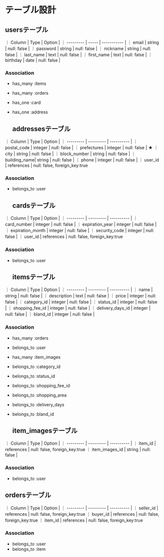 # テーブル設計

  ## usersテーブル
｜ Column     | Type   | Option      |
｜ ---------  | -----  | ----------- |
｜ email      | string | null: false |
｜ password   | string | null: false |
｜ nickname   | string | null: false |
｜ last_name  | text   | null: false |
｜ first_name | text   | null: false |
｜ birthday   | date   | null: false |
 ### Association
- has_many :items
- has_many :orders
- has_one :card
- has_one :address


  ## addressesテーブル 
｜ Column       | Type       | Option      |
｜ ---------    | ---------  | ----------  |
｜ postal_code  | integer    | null: false |
｜ prefectures  | integer    | null: false | ★
｜ city         | string     | null: false |
｜ block_number | string     | null: false |
｜ building_name| string     | null: false |
｜ phone        | integer    | null: false |
｜ user_id      | references | null: false, foreign_key:true
 ### Association
- belongs_to :user



  ## cardsテーブル 
｜ Column           | Type       | Option      |
｜ ---------        | ---------  | ----------  |
｜ card_number      | integer    | null: false |
｜ expiration_year  | integer    | null: false |
｜ expiration_month | integer    | null: false |
｜ security_code    | integer    | null: false |
｜ user_id          | references | null: false, foreign_key:true 
 ### Association
- belongs_to :user



  ## itemsテーブル 
｜ Column           | Type       | Option      |
｜ ---------        | ---------  | ----------  |
｜ name             | string     | null: false |
｜ description      | text       | null: false |
｜ price            | integer    | null: false |
｜ category_id      | integer    | null: false |
｜ status_id        | integer    | null: false |
｜ shopping_fee_id  | integer    | null: false |
｜ delivery_days_id | integer    | null: false |
｜ bland_id         | integer    | null: false |
 ### Association
- has_many :orders
- belongs_to :user
- has_many :item_images
- belongs_to :category_id
- belongs_to :status_id
- belongs_to :shopping_fee_id
- belongs_to :shopping_area
- belongs_to :delivery_days
- belongs_to :bland_id



  ## item_imagesテーブル 
｜ Column         | Type       | Option      |
｜ ---------      | ---------  | ----------  |
｜ item_id        | references | null: false, foreign_key:true 
｜ item_images_id | string     | null: false |
 ### Association
- belongs_to :user


 ## ordersテーブル 
｜ Column    | Type       | Option      |
｜ --------- | ---------  | ----------  |
｜ seller_id | references | null: false, foreign_key:true 
｜ buyer_id  | references | null: false, foreign_key:true
｜ item_id   | references | null: false, foreign_key:true
 ### Association
- belongs_to :user
- belongs_to :item
